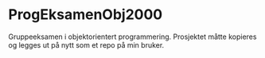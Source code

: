 # ProgEksamenObj2000
Gruppeeksamen i objektorientert programmering. Prosjektet måtte kopieres og legges ut på nytt som et repo på min bruker.
